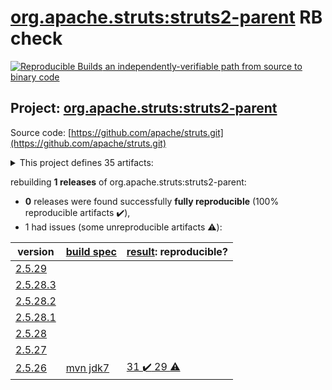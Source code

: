 [org.apache.struts:struts2-parent](https://search.maven.org/artifact/org.apache.struts/struts2-parent/) RB check
=======

[![Reproducible Builds](https://reproducible-builds.org/images/logos/rb.svg) an independently-verifiable path from source to binary code](https://reproducible-builds.org/)

## Project: [org.apache.struts:struts2-parent](https://search.maven.org/artifact/org.apache.struts/struts2-parent/)

Source code: [https://github.com/apache/struts.git](https://github.com/apache/struts.git)

<details><summary>This project defines 35 artifacts:</summary>

* [org.apache.struts:struts2-apps](https://search.maven.org/artifact/org.apache.struts/struts2-apps/)
* [org.apache.struts:struts2-assembly](https://search.maven.org/artifact/org.apache.struts/struts2-assembly/)
* [org.apache.struts:struts2-bean-validation-plugin](https://search.maven.org/artifact/org.apache.struts/struts2-bean-validation-plugin/)
* [org.apache.struts:struts2-bom](https://search.maven.org/artifact/org.apache.struts/struts2-bom/)
* [org.apache.struts:struts2-cdi-plugin](https://search.maven.org/artifact/org.apache.struts/struts2-cdi-plugin/)
* [org.apache.struts:struts2-config-browser-plugin](https://search.maven.org/artifact/org.apache.struts/struts2-config-browser-plugin/)
* [org.apache.struts:struts2-convention-plugin](https://search.maven.org/artifact/org.apache.struts/struts2-convention-plugin/)
* [org.apache.struts:struts2-core](https://search.maven.org/artifact/org.apache.struts/struts2-core/)
* [org.apache.struts:struts2-dwr-plugin](https://search.maven.org/artifact/org.apache.struts/struts2-dwr-plugin/)
* [org.apache.struts:struts2-embeddedjsp-plugin](https://search.maven.org/artifact/org.apache.struts/struts2-embeddedjsp-plugin/)
* [org.apache.struts:struts2-gxp-plugin](https://search.maven.org/artifact/org.apache.struts/struts2-gxp-plugin/)
* [org.apache.struts:struts2-jasperreports-plugin](https://search.maven.org/artifact/org.apache.struts/struts2-jasperreports-plugin/)
* [org.apache.struts:struts2-javatemplates-plugin](https://search.maven.org/artifact/org.apache.struts/struts2-javatemplates-plugin/)
* [org.apache.struts:struts2-jfreechart-plugin](https://search.maven.org/artifact/org.apache.struts/struts2-jfreechart-plugin/)
* [org.apache.struts:struts2-json-plugin](https://search.maven.org/artifact/org.apache.struts/struts2-json-plugin/)
* [org.apache.struts:struts2-junit-plugin](https://search.maven.org/artifact/org.apache.struts/struts2-junit-plugin/)
* [org.apache.struts:struts2-osgi-admin-bundle](https://search.maven.org/artifact/org.apache.struts/struts2-osgi-admin-bundle/)
* [org.apache.struts:struts2-osgi-bundles](https://search.maven.org/artifact/org.apache.struts/struts2-osgi-bundles/)
* [org.apache.struts:struts2-osgi-demo-bundle](https://search.maven.org/artifact/org.apache.struts/struts2-osgi-demo-bundle/)
* [org.apache.struts:struts2-osgi-plugin](https://search.maven.org/artifact/org.apache.struts/struts2-osgi-plugin/)
* [org.apache.struts:struts2-oval-plugin](https://search.maven.org/artifact/org.apache.struts/struts2-oval-plugin/)
* [org.apache.struts:struts2-parent](https://search.maven.org/artifact/org.apache.struts/struts2-parent/)
* [org.apache.struts:struts2-pell-multipart-plugin](https://search.maven.org/artifact/org.apache.struts/struts2-pell-multipart-plugin/)
* [org.apache.struts:struts2-plexus-plugin](https://search.maven.org/artifact/org.apache.struts/struts2-plexus-plugin/)
* [org.apache.struts:struts2-plugins](https://search.maven.org/artifact/org.apache.struts/struts2-plugins/)
* [org.apache.struts:struts2-portlet-plugin](https://search.maven.org/artifact/org.apache.struts/struts2-portlet-plugin/)
* [org.apache.struts:struts2-portlet-tiles-plugin](https://search.maven.org/artifact/org.apache.struts/struts2-portlet-tiles-plugin/)
* [org.apache.struts:struts2-rest-plugin](https://search.maven.org/artifact/org.apache.struts/struts2-rest-plugin/)
* [org.apache.struts:struts2-rest-showcase](https://search.maven.org/artifact/org.apache.struts/struts2-rest-showcase/)
* [org.apache.struts:struts2-showcase](https://search.maven.org/artifact/org.apache.struts/struts2-showcase/)
* [org.apache.struts:struts2-sitegraph-plugin](https://search.maven.org/artifact/org.apache.struts/struts2-sitegraph-plugin/)
* [org.apache.struts:struts2-sitemesh-plugin](https://search.maven.org/artifact/org.apache.struts/struts2-sitemesh-plugin/)
* [org.apache.struts:struts2-spring-plugin](https://search.maven.org/artifact/org.apache.struts/struts2-spring-plugin/)
* [org.apache.struts:struts2-testng-plugin](https://search.maven.org/artifact/org.apache.struts/struts2-testng-plugin/)
* [org.apache.struts:struts2-tiles-plugin](https://search.maven.org/artifact/org.apache.struts/struts2-tiles-plugin/)
</details>

rebuilding **1 releases** of org.apache.struts:struts2-parent:
- **0** releases were found successfully **fully reproducible** (100% reproducible artifacts :heavy_check_mark:),
- 1 had issues (some unreproducible artifacts :warning:):

| version | [build spec](BUILDSPEC.md) | [result](https://reproducible-builds.org/docs/jvm/): reproducible? |
| -- | --------- | ------ |
| [2.5.29](https://search.maven.org/artifact/org.apache.struts/struts2-parent/2.5.29/pom) | | |
| [2.5.28.3](https://search.maven.org/artifact/org.apache.struts/struts2-parent/2.5.28.3/pom) | | |
| [2.5.28.2](https://search.maven.org/artifact/org.apache.struts/struts2-parent/2.5.28.2/pom) | | |
| [2.5.28.1](https://search.maven.org/artifact/org.apache.struts/struts2-parent/2.5.28.1/pom) | | |
| [2.5.28](https://search.maven.org/artifact/org.apache.struts/struts2-parent/2.5.28/pom) | | |
| [2.5.27](https://search.maven.org/artifact/org.apache.struts/struts2-parent/2.5.27/pom) | | |
| [2.5.26](https://search.maven.org/artifact/org.apache.struts/struts2-parent/2.5.26/pom) | [mvn jdk7](struts2-2.5.26.buildspec) | [31 :heavy_check_mark:  29 :warning:](struts2-assembly-2.5.26.buildcompare) |
